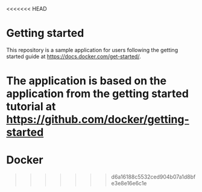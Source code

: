 <<<<<<< HEAD
# Getting started

This repository is a sample application for users following the getting started guide at https://docs.docker.com/get-started/.

The application is based on the application from the getting started tutorial at https://github.com/docker/getting-started
=======
# Docker
>>>>>>> d6a16188c5532ced904b07a1d8bfe3e8e16e6c1e
